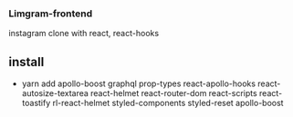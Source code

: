 ### Limgram-frontend

instagram clone with react, react-hooks


## install
- yarn add apollo-boost graphql prop-types react-apollo-hooks react-autosize-textarea react-helmet react-router-dom react-scripts react-toastify rl-react-helmet styled-components styled-reset apollo-boost